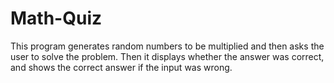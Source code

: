 # Math-Quiz
This program generates random numbers to be multiplied and then asks the user to solve the problem. Then it displays whether the answer was correct, and shows the correct answer if the input was wrong.
